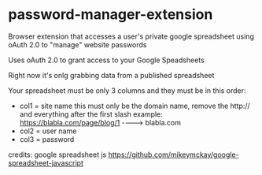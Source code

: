 password-manager-extension
==========================

Browser extension that accesses a user's private google spreadsheet using oAuth 2.0 to "manage" website passwords

Uses oAuth 2.0 to grant access to your Google Speadsheets

Right now it's onlg grabbing data from a published spreadsheet

Your spreadsheet must be only 3 columns and they must be in this order:

* col1 = site name
  this must only be the domain name, remove the http:// and everything after the first slash
  example:  https://blabla.com/page/blog/1 ----> blabla.com
* col2 = user name
* col3 = password

credits:
google spreadsheet js
https://github.com/mikeymckay/google-spreadsheet-javascript
